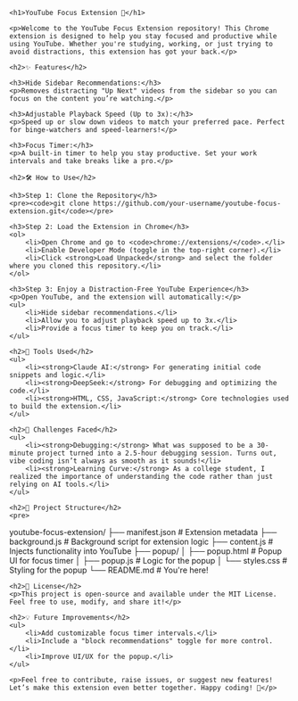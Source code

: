<!DOCTYPE html>
<html>
<head>
    <title>YouTube Focus Extension 🚀</title>
</head>
<body>

    <h1>YouTube Focus Extension 🚀</h1>

    <p>Welcome to the YouTube Focus Extension repository! This Chrome extension is designed to help you stay focused and productive while using YouTube. Whether you're studying, working, or just trying to avoid distractions, this extension has got your back.</p>

    <h2>✨ Features</h2>

    <h3>Hide Sidebar Recommendations:</h3>
    <p>Removes distracting "Up Next" videos from the sidebar so you can focus on the content you’re watching.</p>

    <h3>Adjustable Playback Speed (Up to 3x):</h3>
    <p>Speed up or slow down videos to match your preferred pace. Perfect for binge-watchers and speed-learners!</p>

    <h3>Focus Timer:</h3>
    <p>A built-in timer to help you stay productive. Set your work intervals and take breaks like a pro.</p>

    <h2>🛠️ How to Use</h2>

    <h3>Step 1: Clone the Repository</h3>
    <pre><code>git clone https://github.com/your-username/youtube-focus-extension.git</code></pre>

    <h3>Step 2: Load the Extension in Chrome</h3>
    <ol>
        <li>Open Chrome and go to <code>chrome://extensions/</code>.</li>
        <li>Enable Developer Mode (toggle in the top-right corner).</li>
        <li>Click <strong>Load Unpacked</strong> and select the folder where you cloned this repository.</li>
    </ol>

    <h3>Step 3: Enjoy a Distraction-Free YouTube Experience</h3>
    <p>Open YouTube, and the extension will automatically:</p>
    <ul>
        <li>Hide sidebar recommendations.</li>
        <li>Allow you to adjust playback speed up to 3x.</li>
        <li>Provide a focus timer to keep you on track.</li>
    </ul>

    <h2>🧰 Tools Used</h2>
    <ul>
        <li><strong>Claude AI:</strong> For generating initial code snippets and logic.</li>
        <li><strong>DeepSeek:</strong> For debugging and optimizing the code.</li>
        <li><strong>HTML, CSS, JavaScript:</strong> Core technologies used to build the extension.</li>
    </ul>

    <h2>🚨 Challenges Faced</h2>
    <ul>
        <li><strong>Debugging:</strong> What was supposed to be a 30-minute project turned into a 2.5-hour debugging session. Turns out, vibe coding isn’t always as smooth as it sounds!</li>
        <li><strong>Learning Curve:</strong> As a college student, I realized the importance of understanding the code rather than just relying on AI tools.</li>
    </ul>

    <h2>📂 Project Structure</h2>
    <pre>
youtube-focus-extension/
├── manifest.json   # Extension metadata
├── background.js   # Background script for extension logic
├── content.js      # Injects functionality into YouTube
├── popup/
│   ├── popup.html  # Popup UI for focus timer
│   ├── popup.js    # Logic for the popup
│   └── styles.css  # Styling for the popup
└── README.md       # You're here!
    </pre>

    <h2>📜 License</h2>
    <p>This project is open-source and available under the MIT License. Feel free to use, modify, and share it!</p>

    <h2>💡 Future Improvements</h2>
    <ul>
        <li>Add customizable focus timer intervals.</li>
        <li>Include a "block recommendations" toggle for more control.</li>
        <li>Improve UI/UX for the popup.</li>
    </ul>

    <p>Feel free to contribute, raise issues, or suggest new features! Let’s make this extension even better together. Happy coding! 🚀</p>

</body>
</html>

